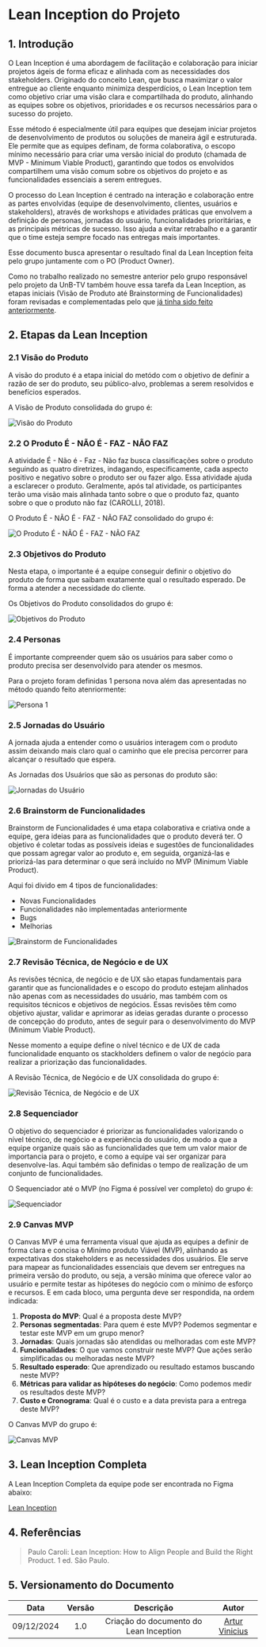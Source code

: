 # Lean Inception do Projeto

## 1. Introdução

O Lean Inception é uma abordagem de facilitação e colaboração para iniciar projetos ágeis de forma eficaz e alinhada com as necessidades dos stakeholders. Originado do conceito Lean, que busca maximizar o valor entregue ao cliente enquanto minimiza desperdícios, o Lean Inception tem como objetivo criar uma visão clara e compartilhada do produto, alinhando as equipes sobre os objetivos, prioridades e os recursos necessários para o sucesso do projeto.

Esse método é especialmente útil para equipes que desejam iniciar projetos de desenvolvimento de produtos ou soluções de maneira ágil e estruturada. Ele permite que as equipes definam, de forma colaborativa, o escopo mínimo necessário para criar uma versão inicial do produto (chamada de MVP - Minimum Viable Product), garantindo que todos os envolvidos compartilhem uma visão comum sobre os objetivos do projeto e as funcionalidades essenciais a serem entregues.

O processo do Lean Inception é centrado na interação e colaboração entre as partes envolvidas (equipe de desenvolvimento, clientes, usuários e stakeholders), através de workshops e atividades práticas que envolvem a definição de personas, jornadas do usuário, funcionalidades prioritárias, e as principais métricas de sucesso. Isso ajuda a evitar retrabalho e a garantir que o time esteja sempre focado nas entregas mais importantes.

Esse documento busca apresentar o resultado final da Lean Inception feita pelo grupo juntamente com o PO (Product Owner).

Como no trabalho realizado no semestre anterior pelo grupo responsável pelo projeto da UnB-TV também houve essa tarefa da Lean Inception, as etapas iniciais (Visão de Produto até Brainstorming de Funcionalidades) foram revisadas e complementadas pelo que [já tinha sido feito anteriormente](https://github.com/fga-eps-mds/2024.1-UnB-TV-DOC/blob/main/docs/produto/leaninception.md).

## 2. Etapas da Lean Inception

### 2.1 Visão do Produto

A visão do produto é a etapa inicial do metódo com o objetivo de definir a razão de ser do produto, seu público-alvo, problemas a serem resolvidos e benefícios esperados.

A Visão de Produto consolidada do grupo é:

![Visão do Produto](../assets/Visao_Produto.jpg)

### 2.2 O Produto É - NÃO É - FAZ - NÃO FAZ

A atividade É - Não é - Faz - Não faz busca classificações sobre o produto seguindo as quatro diretrizes, indagando, especificamente, cada aspecto positivo e negativo sobre o produto ser ou fazer algo. Essa atividade ajuda a esclarecer o produto. Geralmente, após tal atividade, os participantes terão uma visão mais alinhada tanto sobre o que o produto faz, quanto sobre o que o produto não faz (CAROLLI, 2018).

O Produto É - NÃO É - FAZ - NÃO FAZ consolidado do grupo é:

![O Produto É - NÃO É - FAZ - NÃO FAZ](../assets/ENFN.jpg)

### 2.3 Objetivos do Produto

Nesta etapa, o importante é a equipe conseguir definir o objetivo do produto de forma que saibam exatamente qual o resultado esperado. De forma a atender a necessidade do cliente.

Os Objetivos do Produto consolidados do grupo é:

![Objetivos do Produto](../assets/Objetivos_Produto.jpg)

### 2.4 Personas

É importante compreender quem são os usuários para saber como o produto precisa ser desenvolvido para atender os mesmos.

Para o projeto foram definidas 1 persona nova além das apresentadas no método quando feito atenriormente:

![Persona 1](../assets/Persona.jpg)

### 2.5 Jornadas do Usuário

A jornada ajuda a entender como o usuários interagem com o produto assim deixando mais claro qual o caminho que ele precisa percorrer para alcançar o resultado que espera.

As Jornadas dos Usuários que são as personas do produto são:

![Jornadas do Usuário](../assets/Jornada.jpg)

### 2.6 Brainstorm de Funcionalidades

Brainstorm de Funcionalidades é uma etapa colaborativa e criativa onde a equipe, gera ideias para as funcionalidades que o produto deverá ter. O objetivo é coletar todas as possíveis ideias e sugestões de funcionalidades que possam agregar valor ao produto e, em seguida, organizá-las e priorizá-las para determinar o que será incluído no MVP (Minimum Viable Product).

Aqui foi divido em 4 tipos de funcionalidades:

- Novas Funcionalidades
- Funcionalidades não implementadas anteriormente
- Bugs
- Melhorias

![Brainstorm de Funcionalidades](../assets/Brainstorming_Funcionalidades.jpg)

### 2.7 Revisão Técnica, de Negócio e de UX

As revisões técnica, de negócio e de UX são etapas fundamentais para garantir que as funcionalidades e o escopo do produto estejam alinhados não apenas com as necessidades do usuário, mas também com os requisitos técnicos e objetivos de negócios. Essas revisões têm como objetivo ajustar, validar e aprimorar as ideias geradas durante o processo de concepção do produto, antes de seguir para o desenvolvimento do MVP (Minimum Viable Product).

Nesse momento a equipe define o  nível técnico e de UX de cada funcionalidade enquanto os stackholders definem o valor de negócio para realizar a priorização das funcionalidades.

A Revisão Técnica, de Negócio e de UX consolidada do grupo é:

![Revisão Técnica, de Negócio e de UX](../assets/Revisao_tecnica.jpg)

### 2.8 Sequenciador

O objetivo do sequenciador é priorizar as funcionalidades valorizando o nível técnico, de negócio e a experiência do usuário, de modo a que a equipe organize quais são as funcionalidades que tem um valor maior de importancia para o projeto, e como a equipe vai ser organizar para desenvolve-las. Aqui também são definidas o tempo de realização de um conjunto de funcionalidades.

O Sequenciador até o MVP (no Figma é possível ver completo) do grupo é:

![Sequenciador](../assets/Sequenciador.jpg)

### 2.9 Canvas MVP

O Canvas MVP é uma ferramenta visual que ajuda as equipes a definir de forma clara e concisa o Minímo produto Viável (MVP), alinhando as expectativas dos stakeholders e as necessidades dos usuários. Ele serve para mapear as funcionalidades essenciais que devem ser entregues na primeira versão do produto, ou seja, a versão mínima que oferece valor ao usuário e permite testar as hipóteses do negócio com o mínimo de esforço e recursos. E em cada bloco, uma pergunta deve ser respondida, na ordem indicada:

1. **Proposta do MVP**: Qual é a proposta deste MVP?
2. **Personas segmentadas**: Para quem é este MVP? Podemos segmentar e testar este MVP em um grupo menor?
3. **Jornadas**: Quais jornadas são atendidas ou melhoradas com este MVP?
4. **Funcionalidades**: O que vamos construir neste MVP? Que ações serão simplificadas ou melhoradas neste MVP?
5. **Resultado esperado**: Que aprendizado ou resultado estamos buscando neste MVP?
6. **Métricas para validar as hipóteses do negócio**: Como podemos medir os resultados deste MVP?
7. **Custo e Cronograma**: Qual é o custo e a data prevista para a entrega deste MVP?

O Canvas MVP do grupo é:

![Canvas MVP](../assets/Canva_MVP.jpg)

## 3. Lean Inception Completa

A Lean Inception Completa da equipe pode ser encontrada no Figma abaixo:

[Lean Inception](https://www.figma.com/board/xLFoABlBba5jJXjb87Bhun/Lean-Inception-(UnB-TV)?node-id=0-1&node-type=canvas&t=Kzc5j1ZKqKdfKqLh-0)

## 4. Referências

> Paulo Caroli: Lean Inception: How to Align People and Build the Right Product. 1 ed. São Paulo.

## 5. Versionamento do Documento

| Data | Versão | Descrição | Autor |
| :-----: | :-------------: | :---------------: | :-: |
| 09/12/2024 | 1.0 | Criação do documento do Lean Inception | [Artur Vinicius](https://github.com/ArturVinicius) |